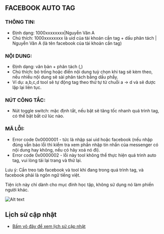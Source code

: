 ## FACEBOOK AUTO TAG

### THÔNG TIN:

-   Định dạng: 1000xxxxxxxx|Nguyễn Văn A
-   Chú thích: 1000xxxxxxxx là uid của tài khoản cần tag + dấu phân tách | Nguyễn Văn A (là tên facebook của tài khoản cần tag)

### NỘI DUNG:

-   Định dạng: văn bản + phân tách (,)
-   Chú thích: bỏ trống hoặc điền nội dung tuỳ chọn khi tag sẽ kèm theo, nếu nhiều nội dung sẽ sài phân tách bằng dấu phẩy.
-   Ví dụ: a,b,c,d tool sẽ tự động tag theo thứ tự từ chuỗi a -> d và sẽ được lặp lại liên tục.

### NÚT CÔNG TẮC:

-   Nút toggle switch: mặc định tắt, nếu bật sẽ tăng tốc nhanh quá trình tag, có thể bật bất cứ lúc nào.

### MÃ LỖI:

-   Error code 0x0000001 - tức là nhập sai uid hoặc facebook (nếu nhập đúng vẫn báo lỗi thì kiểm tra xem phần nhập tin nhắn của messenger có nội dung hay không, nếu có hãy xoá nó đi).
-   Error code 0x0000002 - lỗi này tool không thể thực hiện quá trình auto tag, vui lòng tải lại trang và thử lại.

Lưu ý: Cần treo tab facebook và tool khi đang trong quá trình tag, và facebook phải là ngôn ngữ tiếng việt.

Tiện ích này chỉ dành cho mục đính học tập, không sử dụng nó làm phiền người khác.

<img
  src="https://i.imgur.com/aPhcKeE.png"
  alt="Alt text"
  title="Optional title"
  style="display: inline-block; margin: 0 auto; max-width: 300px">

## Lịch sử cập nhật

-   [Bấm vô đây để xem lịch sử cập nhật](./CHANGELOG.md)
